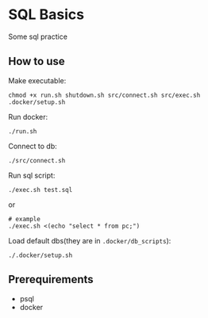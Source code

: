 # SQL Basics
Some sql practice

## How to use
Make executable:
```shell
chmod +x run.sh shutdown.sh src/connect.sh src/exec.sh .docker/setup.sh
```

Run docker:
```shell
./run.sh
```

Connect to db:
```shell
./src/connect.sh
```

Run sql script:
```shell
./exec.sh test.sql
```
or
```shell
# example
./exec.sh <(echo "select * from pc;")
```

Load default dbs(they are in `.docker/db_scripts`):
```shell
./.docker/setup.sh
```

## Prerequirements
- psql
- docker

